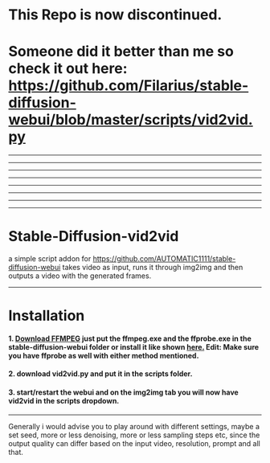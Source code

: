 
# This Repo is now discontinued.
# Someone did it better than me so check it out here: https://github.com/Filarius/stable-diffusion-webui/blob/master/scripts/vid2vid.py
---
---
---
---
---
---
---
---














# Stable-Diffusion-vid2vid

a simple script addon for https://github.com/AUTOMATIC1111/stable-diffusion-webui
takes video as input, runs it through img2img and then outputs a video with the generated frames.

---

# Installation
#### 1. [Download FFMPEG](https://www.gyan.dev/ffmpeg/builds/ffmpeg-git-full.7z) just put the ffmpeg.exe and the ffprobe.exe in the stable-diffusion-webui folder or install it like shown [here.](https://www.geeksforgeeks.org/how-to-install-ffmpeg-on-windows/) Edit: Make sure you have ffprobe as well with either method mentioned.

#### 2. download vid2vid.py and put it in the scripts folder.

#### 3. start/restart the webui and on the img2img tab you will now have vid2vid in the scripts dropdown.

---

Generally i would advise you to play around with different settings, maybe a set seed, more or less denoising, more or less sampling steps etc, since the output quality can differ based on the input video, resolution, prompt and all that.

